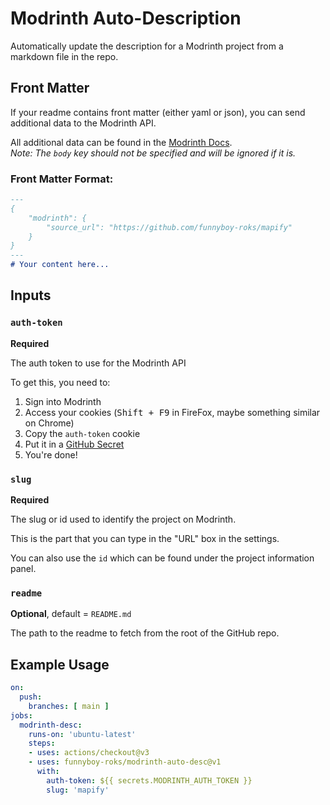 # Modrinth Auto-Description

Automatically update the description for a Modrinth project from a markdown
file in the repo.

## Front Matter

If your readme contains front matter (either yaml or json), you can send
additional data to the Modrinth API.

All additional data can be found in the [Modrinth Docs](https://docs.modrinth.com/api-spec/#tag/projects/operation/modifyProject).  
*Note: The `body` key should not be specified and will be ignored if it is.*

### Front Matter Format:

```markdown
---
{
    "modrinth": {
        "source_url": "https://github.com/funnyboy-roks/mapify"
    }
}
---
# Your content here...
```


## Inputs

### `auth-token`

**Required**

The auth token to use for the Modrinth API  

To get this, you need to:

1. Sign into Modrinth
2. Access your cookies (<kbd>Shift + F9</kbd> in FireFox, maybe something similar on
   Chrome)
3. Copy the `auth-token` cookie
4. Put it in a [GitHub Secret](https://docs.github.com/en/actions/security-guides/encrypted-secrets)
5. You're done!

### `slug`

**Required**

The slug or id used to identify the project on Modrinth.

This is the part that you can type in the "URL" box in the settings.

You can also use the `id` which can be found under the project
information panel.

### `readme`

**Optional**, default = `README.md`

The path to the readme to fetch from the root of the GitHub repo.

## Example Usage

```yaml
on:
  push:
    branches: [ main ]
jobs:
  modrinth-desc:
    runs-on: 'ubuntu-latest'
    steps:
    - uses: actions/checkout@v3
    - uses: funnyboy-roks/modrinth-auto-desc@v1
      with:
        auth-token: ${{ secrets.MODRINTH_AUTH_TOKEN }}
        slug: 'mapify'
```
